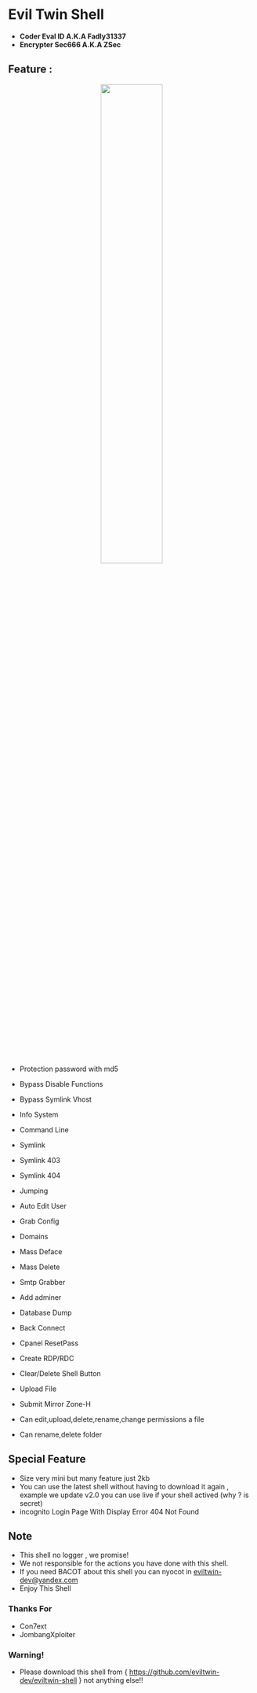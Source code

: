 # Evil Twin Shell

- **Coder Eval ID A.K.A Fadly31337**
- **Encrypter Sec666 A.K.A ZSec**

## Feature :
 
 <p align="center">
 <img width="50%" src="https://raw.githubusercontent.com/eviltwin-dev/eviltwin-shell/master/Shell.jpg"/>
 </p><br>
 
- Protection password with md5
- Bypass Disable Functions
- Bypass Symlink Vhost
- Info System
- Command Line
- Symlink
- Symlink 403
- Symlink 404
- Jumping
- Auto Edit User
- Grab Config
- Domains
- Mass Deface
- Mass Delete
- Smtp Grabber
- Add adminer
- Database Dump
- Back Connect
- Cpanel ResetPass
- Create RDP/RDC
- Clear/Delete Shell Button
- Upload File

- Submit Mirror Zone-H
- Can edit,upload,delete,rename,change permissions a file
- Can rename,delete folder

## Special Feature

- Size very mini but many feature just 2kb
- You can use the latest shell without having to download it again , example we update v2.0 you can use live if your shell actived (why ? is secret)
- incognito Login Page With Display Error 404 Not Found




## Note

- This shell no logger , we promise!
- We not responsible for the actions you have done with this shell.
- If you need BACOT about this shell you can nyocot in eviltwin-dev@yandex.com
- Enjoy This Shell

### Thanks For

- Con7ext
- JombangXploiter

### Warning!

- Please download this shell from { https://github.com/eviltwin-dev/eviltwin-shell } not anything else!!
